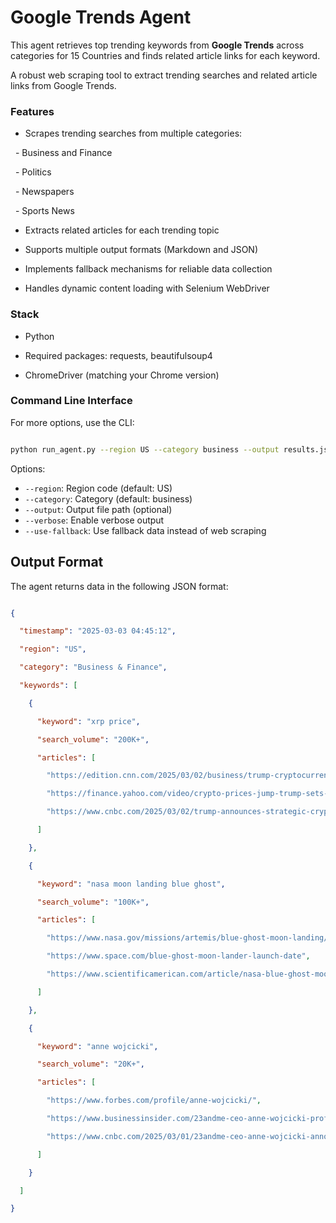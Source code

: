 # Google Trends Agent

This agent retrieves top trending keywords from **Google Trends** across categories for 15 Countries and finds related article links for each keyword.

A robust web scraping tool to extract trending searches and related article links from Google Trends.

### Features

- Scrapes trending searches from multiple categories:

  - Business and Finance

  - Politics

  - Newspapers

  - Sports News

- Extracts related articles for each trending topic

- Supports multiple output formats (Markdown and JSON)

- Implements fallback mechanisms for reliable data collection

- Handles dynamic content loading with Selenium WebDriver

  

### Stack

- Python

- Required packages: requests, beautifulsoup4

- ChromeDriver (matching your Chrome version)


### Command Line Interface  
For more options, use the CLI:

```bash

python run_agent.py --region US --category business --output results.json

```  
Options:
- `--region`: Region code (default: US)
- `--category`: Category (default: business)
- `--output`: Output file path (optional)
- `--verbose`: Enable verbose output
- `--use-fallback`: Use fallback data instead of web scraping


## Output Format

The agent returns data in the following JSON format:

```json

{

  "timestamp": "2025-03-03 04:45:12",

  "region": "US",

  "category": "Business & Finance",

  "keywords": [

    {

      "keyword": "xrp price",

      "search_volume": "200K+",

      "articles": [

        "https://edition.cnn.com/2025/03/02/business/trump-cryptocurrency-market-spike/index.html",

        "https://finance.yahoo.com/video/crypto-prices-jump-trump-sets-025315985.html",

        "https://www.cnbc.com/2025/03/02/trump-announces-strategic-crypto-reserve-including-bitcoin-solana-xrp-and-more.html"

      ]

    },

    {

      "keyword": "nasa moon landing blue ghost",

      "search_volume": "100K+",

      "articles": [

        "https://www.nasa.gov/missions/artemis/blue-ghost-moon-landing/",

        "https://www.space.com/blue-ghost-moon-lander-launch-date",

        "https://www.scientificamerican.com/article/nasa-blue-ghost-moon-mission/"

      ]

    },

    {

      "keyword": "anne wojcicki",

      "search_volume": "20K+",

      "articles": [

        "https://www.forbes.com/profile/anne-wojcicki/",

        "https://www.businessinsider.com/23andme-ceo-anne-wojcicki-profile",

        "https://www.cnbc.com/2025/03/01/23andme-ceo-anne-wojcicki-announces-new-health-initiative.html"

      ]

    }

  ]

}
```